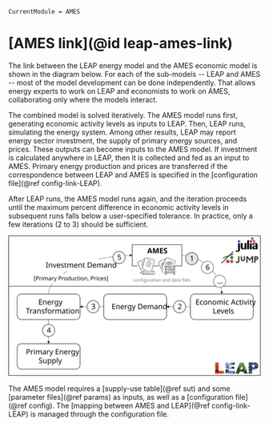 ```@meta
CurrentModule = AMES
```

# [AMES link](@id leap-ames-link)
The link between the LEAP energy model and the AMES economic model is shown in the diagram below. For each of the sub-models -- LEAP and AMES -- most of the model development can be done independently. That allows energy experts to work on LEAP and economists to work on AMES, collaborating only where the models interact.

The combined model is solved iteratively. The AMES model runs first, generating economic activity levels as inputs to LEAP. Then, LEAP runs, simulating the energy system. Among other results, LEAP may report energy sector investment, the supply of primary energy sources, and prices. These outputs can become inputs to the AMES model. If investment is calculated anywhere in LEAP, then it is collected and fed as an input to AMES. Primary energy production and prices are transferred if the correspondence between LEAP and AMES is specified in the [configuration file](@ref config-link-LEAP).

After LEAP runs, the AMES model runs again, and the iteration proceeds until the maximum percent difference in economic activity levels in subsequent runs falls below a user-specified tolerance. In practice, only a few iterations (2 to 3) should be sufficient.

![The AMES process diagram](assets/images/AMES-diagram.svg)

The AMES model requires a [supply-use table](@ref sut) and some [parameter files](@ref params) as inputs, as well as a [configuration file](@ref config). The [mapping between AMES and LEAP](@ref config-link-LEAP) is managed through the configuration file.
